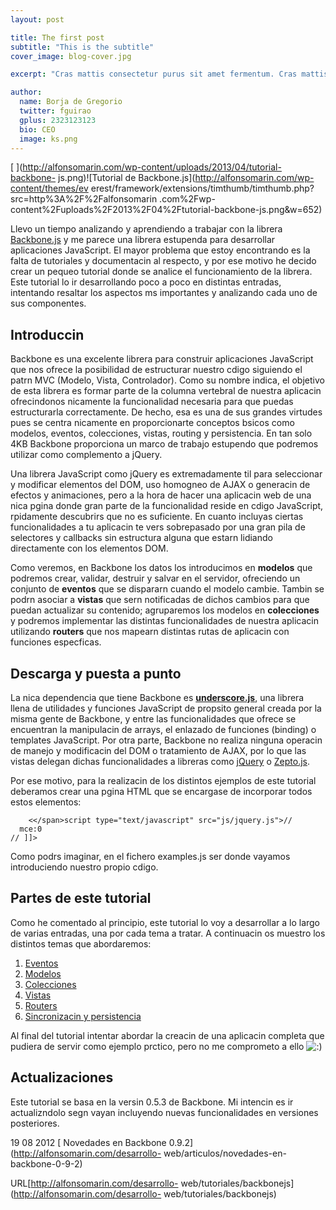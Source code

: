 ```yaml
---
layout: post

title: The first post
subtitle: "This is the subtitle"
cover_image: blog-cover.jpg

excerpt: "Cras mattis consectetur purus sit amet fermentum. Cras mattis consectetur purus sit amet fermentum."

author:
  name: Borja de Gregorio
  twitter: fguirao
  gplus: 2323123123 
  bio: CEO
  image: ks.png
---
```

[ ](http://alfonsomarin.com/wp-content/uploads/2013/04/tutorial-backbone-
js.png)![Tutorial de Backbone.js](http://alfonsomarin.com/wp-content/themes/ev
erest/framework/extensions/timthumb/timthumb.php?src=http%3A%2F%2Falfonsomarin
.com%2Fwp-content%2Fuploads%2F2013%2F04%2Ftutorial-backbone-js.png&w=652)

Llevo un tiempo analizando y aprendiendo a trabajar con la librera
[Backbone.js](http://documentcloud.github.com/backbone/) y me parece una
librera estupenda para desarrollar aplicaciones JavaScript. El mayor problema
que estoy encontrando es la falta de tutoriales y documentacin al respecto, y
por ese motivo he decido crear un pequeo tutorial donde se analice el
funcionamiento de la librera. Este tutorial lo ir desarrollando poco a poco en
distintas entradas, intentando resaltar los aspectos ms importantes y
analizando cada uno de sus componentes.

## Introduccin

Backbone es una excelente librera para construir aplicaciones JavaScript que
nos ofrece la posibilidad de estructurar nuestro cdigo siguiendo el patrn MVC
(Modelo, Vista, Controlador). Como su nombre indica, el objetivo de esta
librera es formar parte de la columna vertebral de nuestra aplicacin
ofrecindonos nicamente la funcionalidad necesaria para que puedas
estructurarla correctamente. De hecho, esa es una de sus grandes virtudes pues
se centra nicamente en proporcionarte conceptos bsicos como modelos, eventos,
colecciones, vistas, routing y persistencia. En tan solo 4KB Backbone
proporciona un marco de trabajo estupendo que podremos utilizar como
complemento a jQuery.

Una librera JavaScript como jQuery es extremadamente til para seleccionar y
modificar elementos del DOM, uso homogneo de AJAX o generacin de efectos y
animaciones, pero a la hora de hacer una aplicacin web de una nica pgina donde
gran parte de la funcionalidad reside en cdigo JavaScript, rpidamente
descubrirs que no es suficiente. En cuanto incluyas ciertas funcionalidades a
tu aplicacin te vers sobrepasado por una gran pila de selectores y callbacks
sin estructura alguna que estarn lidiando directamente con los elementos DOM.

Como veremos, en Backbone los datos los introducimos en **modelos** que
podremos crear, validar, destruir y salvar en el servidor, ofreciendo un
conjunto de **eventos** que se dispararn cuando el modelo cambie. Tambin se
podrn asociar a **vistas** que sern notificadas de dichos cambios para que
puedan actualizar su contenido; agruparemos los modelos en **colecciones** y
podremos implementar las distintas funcionalidades de nuestra aplicacin
utilizando **routers** que nos mapearn distintas rutas de aplicacin con
funciones especficas.

## Descarga y puesta a punto

La nica dependencia que tiene Backbone es
**[underscore.js](http://documentcloud.github.com/underscore/)**, una librera
llena de utilidades y funciones JavaScript de propsito general creada por la
misma gente de Backbone, y entre las funcionalidades que ofrece se encuentran
la manipulacin de arrays, el enlazado de funciones (binding) o templates
JavaScript. Por otra parte, Backbone no realiza ninguna operacin de manejo y
modificacin del DOM o tratamiento de AJAX, por lo que las vistas delegan
dichas funcionalidades a libreras como [jQuery](http://jquery.com/) o
[Zepto.js](http://zeptojs.com/).

Por ese motivo, para la realizacin de los distintos ejemplos de este tutorial
deberamos crear una pgina HTML que se encargase de incorporar todos estos
elementos:

        <</span>script type="text/javascript" src="js/jquery.js">// 
      mce:0
    // ]]>
    
Como podrs imaginar, en el fichero examples.js ser donde vayamos introduciendo
nuestro propio cdigo.

## Partes de este tutorial

Como he comentado al principio, este tutorial lo voy a desarrollar a lo largo
de varias entradas, una por cada tema a tratar. A continuacin os muestro los
distintos temas que abordaremos:

  1. [ Eventos](http://alfonsomarin.com/desarrollo-web/tutoriales/backbonejs-i-eventos)
  2. [ Modelos](http://alfonsomarin.com/desarrollo-web/tutoriales/backbonejs-ii-modelos)
  3. [ Colecciones](http://alfonsomarin.com/desarrollo-web/tutoriales/backbonejs-iii-colecciones)
  4. [ Vistas](http://alfonsomarin.com/desarrollo-web/tutoriales/backbonejs-iv-vistas)
  5. [ Routers](http://alfonsomarin.com/desarrollo-web/tutoriales/backbonejs-v-routers)
  6. [ Sincronizacin y persistencia](http://alfonsomarin.com/desarrollo-web/tutoriales/backbonejs-vi-sincronizacion-y-persistencia)

Al final del tutorial intentar abordar la creacin de una aplicacin completa
que pudiera de servir como ejemplo prctico, pero no me comprometo a ello
![:)](http://alfonsomarin.com/wp-includes/images/smilies/icon_smile.gif)

## Actualizaciones

Este tutorial se basa en la versin 0.5.3 de Backbone. Mi intencin es ir
actualizndolo segn vayan incluyendo nuevas funcionalidades en versiones
posteriores.

19 08 2012 [ Novedades en Backbone 0.9.2](http://alfonsomarin.com/desarrollo-
web/articulos/novedades-en-backbone-0-9-2)

URL[http://alfonsomarin.com/desarrollo-
web/tutoriales/backbonejs](http://alfonsomarin.com/desarrollo-
web/tutoriales/backbonejs)

